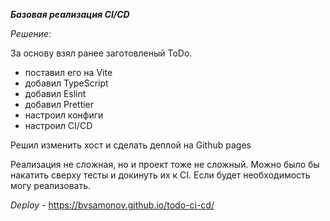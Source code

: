 ***Базовая реализация CI/CD***

*Решение*:

За основу взял ранее заготовленый ToDo.
-  поставил его на Vite
-  добавил TypeScript
-  добавил Eslint
-  добавил Prettier
-  настроил конфиги
-  настроил CI/CD

Решил изменить хост и сделать деплой на Github pages

Реализация не сложная, но и проект тоже не сложный. Можно было бы накатить сверху тесты и докинуть их к CI. Если будет необходимость могу реализовать.

*Deploy* - https://bvsamonov.github.io/todo-ci-cd/
